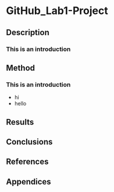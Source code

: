 # GitHub_Lab1-Project
## Description
### This is an introduction
## Method
### This is an introduction
* hi
* hello
## Results 
## Conclusions
## References
## Appendices

